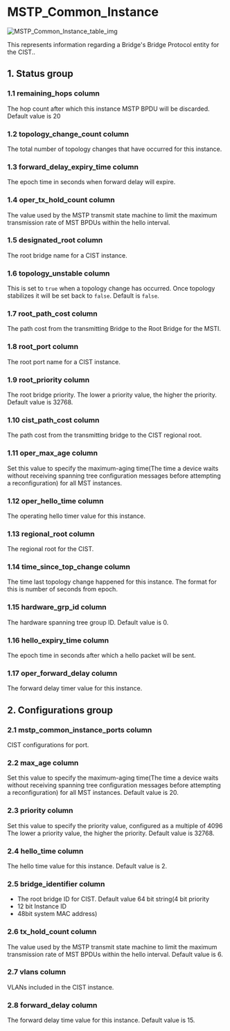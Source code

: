 # MSTP_Common_Instance

![MSTP_Common_Instance_table_img](http://www.plantuml.com/plantuml/img/SoWkIImgAStDuKhEIImkLd0goan9JrMmiL7G2D79oKpFA4alIatDqrImiuEg2FDnzCCdxniS4X3ld9-RcvyNxva7D3ulEJK-8B-eX5HDsDLZLQchQmTs5nVK-I0-DeMuTUDqDPT3QbuAC7m0)

This represents information regarding a Bridge's Bridge Protocol entity for the
CIST..

## 1. Status group

### 1.1 remaining_hops column

The hop count after which this instance MSTP BPDU will be discarded. Default
value is 20

### 1.2 topology_change_count column

The total number of topology changes that have occurred for this instance.

### 1.3 forward_delay_expiry_time column

The epoch time in seconds when forward delay will expire.

### 1.4 oper_tx_hold_count column

The value used by the MSTP transmit state machine to limit the maximum
transmission rate of MST BPDUs within the hello interval.

### 1.5 designated_root column

The root bridge name for a CIST instance.

### 1.6 topology_unstable column

This is set to `true` when a topology change has occurred. Once topology
stabilizes it will be set back to `false`. Default is `false`.

### 1.7 root_path_cost column

The path cost from the transmitting Bridge to the Root Bridge for the MSTI.

### 1.8 root_port column

The root port name for a CIST instance.

### 1.9 root_priority column

The root bridge priority. The lower a priority value, the higher the priority.
Default value is 32768.

### 1.10 cist_path_cost column

The path cost from the transmitting bridge to the CIST regional root.

### 1.11 oper_max_age column

Set this value to specify the maximum-aging time(The time a device waits without
receiving spanning tree configuration messages before attempting a
reconfiguration) for all MST instances.

### 1.12 oper_hello_time column

The operating hello timer value for this instance.

### 1.13 regional_root column

The regional root for the CIST.

### 1.14 time_since_top_change column

The time last topology change happened for this instance. The format for this is
number of seconds from epoch.

### 1.15 hardware_grp_id column

The hardware spanning tree group ID. Default value is 0.

### 1.16 hello_expiry_time column

The epoch time in seconds after which a hello packet will be sent.

### 1.17 oper_forward_delay column

The forward delay timer value for this instance.

## 2. Configurations group

### 2.1 mstp_common_instance_ports column

CIST configurations for port.

### 2.2 max_age column

Set this value to specify the maximum-aging time(The time a device waits without
receiving spanning tree configuration messages before attempting a
reconfiguration) for all MST instances. Default value is 20.

### 2.3 priority column

Set this value to specify the priority value, configured as a multiple of 4096
The lower a priority value, the higher the priority. Default value is 32768.

### 2.4 hello_time column

The hello time value for this instance. Default value is 2.

### 2.5 bridge_identifier column

+ The root bridge ID for CIST. Default value 64 bit string(4 bit priority
+ 12 bit Instance ID
+ 48bit system MAC address)

### 2.6 tx_hold_count column

The value used by the MSTP transmit state machine to limit the maximum
transmission rate of MST BPDUs within the hello interval. Default value is 6.

### 2.7 vlans column

VLANs included in the CIST instance.

### 2.8 forward_delay column

The forward delay time value for this instance. Default value is 15.

